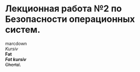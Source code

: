 # Лекционная работа №2 по Безопасности операционных систем.
marcdown\
*Kursiv*\
**Fat**\
***Fat kursiv***\
~~Cherta~~\
